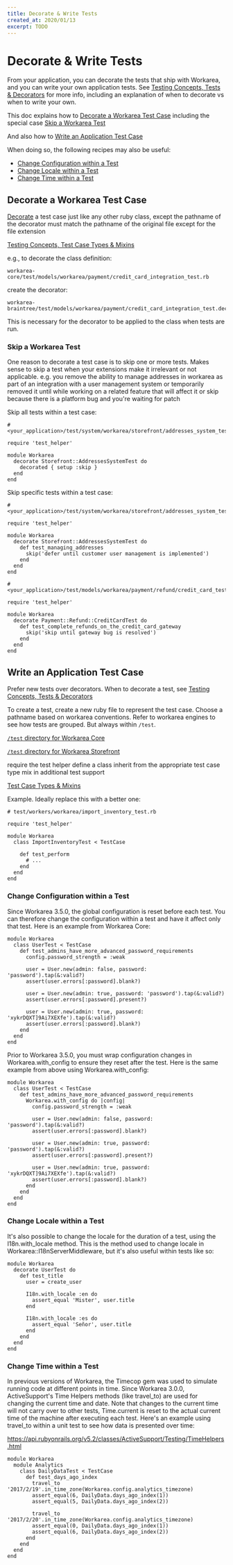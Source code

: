 ```yaml
---
title: Decorate & Write Tests
created_at: 2020/01/13
excerpt: TODO
---
```


# Decorate & Write Tests

From your application, you can decorate the tests that ship with Workarea,
and you can write your own application tests.
See [Testing Concepts, Tests & Decorators](/articles/testing-concepts.html#tests-amp-decorators)
for more info, including an explanation of when to decorate vs when to write your own.

This doc explains how to
[Decorate a Workarea Test Case](#decorate-a-workarea-test-case)
including the special case
[Skip a Workarea Test](#skip-a-workarea-test)

And also how to
[Write an Application Test Case](#write-an-application-test-case)

When doing so, the following recipes may also be useful:

* [Change Configuration within a Test](#change-configuration-within-a-test)
* [Change Locale within a Test](#change-locale-within-a-test)
* [Change Time within a Test](#change-time-within-a-test)


## Decorate a Workarea Test Case

[Decorate](/articles/decoration.html) a test case just like any other ruby class, except the pathname of the decorator must match the pathname of the original file
except for the file extension

[Testing Concepts, Test Case Types & Mixins](/articles/testing-concepts.html#test-case-types-amp-mixins)

e.g., to decorate the class definition:

```
workarea-core/test/models/workarea/payment/credit_card_integration_test.rb
```

create the decorator:

```
workarea-braintree/test/models/workarea/payment/credit_card_integration_test.decorator
```

This is necessary for the decorator to be applied to the class when tests are run.


### Skip a Workarea Test

One reason to decorate a test case is to skip one or more tests.
Makes sense to skip a test when your extensions make it irrelevant or not applicable.
e.g. you remove the ability to manage addresses in workarea as part of an
integration with a user management system
or temporarily removed it until while working on a related feature
that will affect it
or skip because there is a platform bug and you're waiting for patch

Skip all tests within a test case:

```
# <your_application>/test/system/workarea/storefront/addresses_system_test.decorator

require 'test_helper'

module Workarea
  decorate Storefront::AddressesSystemTest do
    decorated { setup :skip }
  end
end
```

Skip specific tests within a test case:

```
# <your_application>/test/system/workarea/storefront/addresses_system_test.decorator

require 'test_helper'

module Workarea
  decorate Storefront::AddressesSystemTest do
    def test_managing_addresses
      skip('defer until customer user management is implemented')
    end
  end
end
```

```
# <your_application>/test/models/workarea/payment/refund/credit_card_test.decorator

require 'test_helper'

module Workarea
  decorate Payment::Refund::CreditCardTest do
    def test_complete_refunds_on_the_credit_card_gateway
      skip('skip until gateway bug is resolved')
    end
  end
end
```


## Write an Application Test Case

Prefer new tests over decorators.
When to decorate a test, see [Testing Concepts, Tests & Decorators](/articles/testing-concepts.html#tests-amp-decorators)

To create a test, create a new ruby file to represent the test case.
Choose a pathname based on workarea conventions.
Refer to workarea engines to see how tests are grouped.
But always within `/test`.

[`/test` directory for Workarea Core](https://github.com/workarea-commerce/workarea/tree/master/core/test)

[`/test` directory for Workarea Storefront](https://github.com/workarea-commerce/workarea/tree/master/storefront/test)

require the test helper
define a class
inherit from the appropriate test case type
mix in additional test support

[Test Case Types & Mixins](/articles/testing-concepts.html#test-case-types-amp-mixins)

Example. Ideally replace this with a better one:

```
# test/workers/workarea/import_inventory_test.rb

require 'test_helper'

module Workarea
  class ImportInventoryTest < TestCase

    def test_perform
      # ...
    end
  end
end
```


### Change Configuration within a Test

Since Workarea 3.5.0, the global configuration is reset before each test. You can therefore change the configuration within a test and have it affect only that test. Here is an example from Workarea Core:

```
module Workarea
  class UserTest < TestCase
    def test_admins_have_more_advanced_password_requirements
      config.password_strength = :weak

      user = User.new(admin: false, password: 'password').tap(&:valid?)
      assert(user.errors[:password].blank?)

      user = User.new(admin: true, password: 'password').tap(&:valid?)
      assert(user.errors[:password].present?)

      user = User.new(admin: true, password: 'xykrDQXT]9Ai7XEXfe').tap(&:valid?)
      assert(user.errors[:password].blank?)
    end
  end
end
```

Prior to Workarea 3.5.0, you must wrap configuration changes in Workarea.with_config to ensure they reset after the test. Here is the same example from above using Workarea.with_config:

```
module Workarea
  class UserTest < TestCase
    def test_admins_have_more_advanced_password_requirements
      Workarea.with_config do |config|
        config.password_strength = :weak

        user = User.new(admin: false, password: 'password').tap(&:valid?)
        assert(user.errors[:password].blank?)

        user = User.new(admin: true, password: 'password').tap(&:valid?)
        assert(user.errors[:password].present?)

        user = User.new(admin: true, password: 'xykrDQXT]9Ai7XEXfe').tap(&:valid?)
        assert(user.errors[:password].blank?)
      end
    end
  end
end
```


### Change Locale within a Test

It's also possible to change the locale for the duration of a test, using the I18n.with_locale method. This is the method used to change locale in Workarea::I18nServerMiddleware, but it's also useful within tests like so:

```
module Workarea
  decorate UserTest do
    def test_title
      user = create_user

      I18n.with_locale :en do
        assert_equal 'Mister', user.title
      end

      I18n.with_locale :es do
        assert_equal 'Señor', user.title
      end
    end
  end
end
```

### Change Time within a Test

In previous versions of Workarea, the Timecop gem was used to simulate running code at different points in time. Since Workarea 3.0.0, ActiveSupport's Time Helpers methods (like travel_to) are used for changing the current time and date. Note that changes to the current time will not carry over to other tests, Time.current is reset to the actual current time of the machine after executing each test. Here's an example using travel_to within a unit test to see how data is presented over time:

https://api.rubyonrails.org/v5.2/classes/ActiveSupport/Testing/TimeHelpers.html

```
module Workarea
  module Analytics
    class DailyDataTest < TestCase
      def test_days_ago_index
        travel_to '2017/2/19'.in_time_zone(Workarea.config.analytics_timezone)
        assert_equal(6, DailyData.days_ago_index(1))
        assert_equal(5, DailyData.days_ago_index(2))

        travel_to '2017/2/20'.in_time_zone(Workarea.config.analytics_timezone)
        assert_equal(0, DailyData.days_ago_index(1))
        assert_equal(6, DailyData.days_ago_index(2))
      end
    end
  end
end
```
